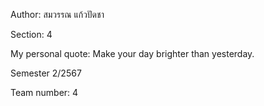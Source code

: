 Author: สมวรรณ แก้วปัดชา

Section: 4

My personal quote: Make your day brighter than yesterday.

Semester 2/2567

Team number: 4



